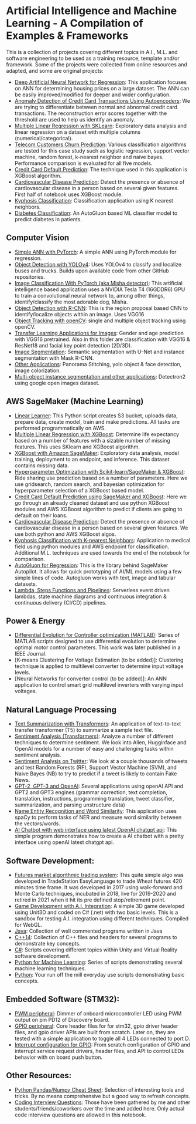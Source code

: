 # Artificial Intelligence and Machine Learning - A Compilation of Examples & Frameworks
This is a collection of projects covering different topics in A.I., M.L. and software engineering to be used as a training resource, template and/or framework. Some of the projects were collected from online resources and adapted, and some are original projects:

- [Deep Artificial Neural Network for Regression](/portfolio/deep-ann-for-regression/deep_ann_for_regression.ipynb): This application focuses on ANN for determining housing prices on a large dataset. The ANN can be easily improved/modified for deeper and wider configuration.
- [Anomaly Detection of Credit Card Transactions Using Autoencoders](portfolio/anomaly-detection-of-credit-card-transactions-using-autoencoders/anomaly_detection_credit_card_transaction_autoencoder.ipynb
): We are trying to differentiate between normal and abnormal credit card transactions. The reconstruction error scores together with the threshold are used to help us identify an anomaly. 
- [Multiple Linear Regression with SKLearn](/portfolio/multiple-linear-regression): Exploratory data analysis and linear regression on a dataset with multiple columns (numerical/categorical).
- [Telecom Customers Churn Prediction](/portfolio/machine-learning-classification/): Various classification algorithms are tested for this case study such as logistic regression, support vector machine, random forest, k-nearest neighbor and naive bayes. Performance comparison is evaluated for all five models.
- [Credit Card Default Prediction](/portfolio/credit-card-default-prediction/credit-card-default-prediction-with-xgboost.ipynb): The technique used in this application is XGBoost algorithm.
- [Cardiovascular Disease Prediction](/portfolio/cardiovascular-disease-prediction/cardiovascular-disease-detection.ipynb): Detect the presence or absence of cardiovascular disease in a person based on several given features. First half of notebook uses XGBoost module.
- [Kyphosis Classification](/portfolio/k-nearest-neighbors/knn-for-kyphosis-disease-classification.ipynb): Classification application using K nearest neighbors.
- [Diabetes Classification](/portfolio/autogluon-for-classification/diabetes-classification.ipynb): An AutoGluon based ML classifier model to predict diabetes in patients.

## Computer Vision
- [Simple ANN with PyTorch](/portfolio/simple-ann-with-pytorch): A simple ANN using PyTorch module for regression. 
- [Object Detection with YOLOv4](/portfolio/object-detection-with-yolov4/YOLO_object_detection.ipynb): Uses YOLOv4 to classify and localize buses and trucks. Builds upon available code from other GitHub repositories.
- [Image Classification With PyTorch (aka Misha detector)](/portfolio/image-classification-pytorch/cnn_for_real_world_image_classification.ipynb): This artificial intelligence based application uses a NVIDIA Tesla T4 (16GDDR6) GPU to train a convolutional neural network to, among other things, identify/classify the most adorable dog, Misha. 
- [Object Detection with R-CNN](/portfolio/R-CNN-object-detection/R_CNN_object_detection.ipynb): This is the region proposal based CNN to identify/localize objects within an image. Uses VGG16
- [Object Tracking with openCV](/portfolio/object-tracking): single and multiple object tracking using openCV.
- [Transfer Learning Applications for Images](/portfolio/transfer-learning-for-image-classification/age_and_gender_prediction.ipynb): Gender and age prediction with VGG16 pretrained. Also in this folder are classification with VGG16 & ResNet18 and facial key point detection (2D/3D).
- [Image Segmentation](/portfolio/image-segmentation/image-segmentation.py): Semantic segmentation with U-Net and instance segmentation with Mask R-CNN.
- [Other Applications](/portfolio/other-computer-vision-apps): Panorama Stitching, yolo object & face detection, image colorization.
- [Multi-object instance segmentation and other applications](/portfolio/multi-object-instance-segmentation-and-other-applications): Detectron2 using google open images dataset. 

## AWS SageMaker (Machine Learning)
- [Linear Learner](/portfolio/linear-learner): This Python script creates S3 bucket, uploads data, prepare data, create model, train and make predictions. All tasks are performed programmatically on AWS. 
- [Multiple Linear Regression with XGBoost](/portfolio/mlr-with-sklearn): Determine life expectancy based on a number of features with a sizable number of missing features. This uses SKlearn and XGBoost algorithm.
- [XGBoost with Amazon SageMaker](/portfolio/xgboost-with-sagemaker/): Exploratory data analysis, model training, deployment to an endpoint, and inference. This dataset contains missing data.  
- [Hyperparameter Optimization with Scikit-learn/SageMaker & XGBoost](/portfolio/hyperparameter-optimization-for-xgboost-in-sk-learn): Ride sharing use prediction based on a number of parameters. Here we use gridsearch, random search, and bayesian optimization for hyperparameter selection of a XGBoost based model.
- [Credit Card Default Prediction using SageMaker and XGBoost](/portfolio/credit-card-default-prediction/credit-card-default-prediction-with-xgboost.ipynb): Here we go through an already cleaned dataset and use python XGBoost modules and AWS XGBoost algorithm to predict if clients are going to default on their loans.
- [Cardiovascular Disease Prediction](/portfolio/cardiovascular-disease-prediction/cardiovascular-disease-detection.ipynb): Detect the presence or absence of cardiovascular disease in a person based on several given features. We use both python and AWS XGBoost algos.
- [Kyphosis Classification with K-nearest Neighbors](/portfolio/k-nearest-neighbors/knn-for-kyphosis-disease-classification.ipynb): Application to medical field using python modules and AWS endpoint for classification. Additional M.L. techniques are used towards the end of the notebook for comparison. 
- [AutoGluon for Regression](/portfolio/autogluon-for-regression/autogluon-for-regression.ipynb): This is the library behind SageMaker Autopilot. It allows for quick prototyping of AI/ML models using a few simple lines of code. Autogluon works with text, image and tabular datasets. 
- [Lambda, Steps Functions and Pipelines](/portfolio/lambda-step-pipelines): Serverless event driven lambdas, state machine diagrams and continuous integration & continuous delivery (CI/CD) pipelines.


## Power & Energy
- [Differential Evolution for Controller optimization (MATLAB)](/portfolio/differential-evolution/): Series of MATLAB scripts designed to use differential evolution to determine optimal motor control parameters. This work was later published in a IEEE Journal.
- [K-means Clustering For Voltage Estimation (to be added)]: Clustering technique is applied to multilevel converter to determine input voltage levels.
- [Neural Networks for converter control (to be added)]: An ANN application to control smart grid multilevel inverters with varying input voltages.

## Natural Language Processing
- [Text Summarization with Transformers](/portfolio/text-summarization-with-transformers): An application of text-to-text transfer transformer (T5) to summarize a sample text file.
- [Sentiment Analysis (Transformers)](/portfolio/sentiment_analysis_with_RoBERTa_large/sentiment_analysis_with_RoBERTa_large.ipynb): Analyze a number of different techniques to determine sentiment. We look into Allen, Hugginface and OpenAI models for a number of easy and challenging tasks within sentiment analysis.
- [Sentiment Analysis on Twitter](/portfolio/sentiment-analysis/Twitter_Sentiment_Analysis.ipynb): We look at a couple thousands of tweets and test Random Forests (RF), Support Vector Machine (SVM), and Naive Bayes (NB) to try to predict if a tweet is likely to contain Fake News.
- [GPT-2, GPT-3 and OpenAI](/portfolio/nlp-ner-with-spacy/gpt2-gpt3.py): Several applications using openAI API and GPT2 and GPT3 engines (grammar correction, text completion, translation, instructions, programming translation, tweet classifier, summarization, and parsing unstructure data)
- [Name Entity Recognition and Word Similarity](/portfolio/nlp-ner-with-spacy/nlp-ner-with-spacy.py): This application uses spaCy to perform tasks of NER and measure word similarity between the vectors/words.
- [AI Chatbot with web interface using latest OpenAI chatgpt api](/portfolio/nlp-chatbot): This simple program demonstrates how to create a AI chatbot with a pretty interface using openAI latest chatgpt api. 


## Software Development:
- [Futures market algorithmic trading system](/portfolio/algo-trading-system): This quite simple algo was developed in TradeStation EasyLanguage to trade Wheat futures 420 minutes time frame. It was developed in 2017 using walk-forward and Monte Carlo techniques, incubated in 2018, live for 2019-2020 and retired in 2021 when it hit its pre defined stop/retirement point.
- [Game Development with A.I. Integration](/portfolio/rocket-booster-sandbox): A simple 3D game developed using Unit3D and coded on C# (.net) with two basic levels. This is a sandbox for testing A.I. integration using different techniques. Compiled for WebGL. 
- [Java](/portfolio/java): Collection of well commented programs written in Java
- [C++14](/portfolio/cpp14): Collection of C++ files and headers for several programs to demonstrate key concepts. 
- [C#](/portfolio/csharp): Scripts covering different topics within Unity and Virtual Reality software development.
- [Python for Machine Learning](/portfolio/python-machine-learning): Series of scripts demonstrating several machine learning techniques.
- [Python](/portfolio/python-scripts): Your run off the mill everyday use scripts demonstrating basic concepts.  

## Embedded Software (STM32):
- [PWM peripheral](/portfolio/embedded-software/timer_PWM_LED): Dimmer of onboard microcontroller LED using PWM output on pin PD12 of Discovery board.
- [GPIO peripheral](/portfolio/embedded-software/christmas-tree): Core header files for for stm32, gpio driver header files, and gpio driver APIs are built from scratch. Later on, they are tested with a simple application to toggle all 4 LEDs connected to port D.
- [Interrupt configuration for GPIO](/portfolio/embedded-software/interrupt-with-gpio): From scratch configuration of GPIO and interrupt service request drivers, header files, and API to control LEDs behavior with on board push button. 

## Other Resources:
- [Python Pandas/Numpy Cheat Sheet](/portfolio/python-numpy-pandas-cheatsheet/python-numpy-pandas-cheatsheet.ipynb): Selection of interesting tools and tricks. By no means comprehensive but a good way to refresh concepts. 
- [Coding Interview Questions](/portfolio/coding-interview-questions/coding-interview-questions.ipynb): Those have been gathered by me and other students/friends/coworkers over the time and added here. Only actual code interview questions are allowed in this notebook. 
